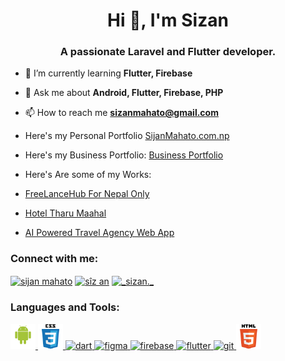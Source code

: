 <h1 align="center">Hi 👋, I'm Sizan</h1>
<h3 align="center">A passionate Laravel and Flutter developer.</h3>

- 🌱 I’m currently learning **Flutter, Firebase**

- 💬 Ask me about **Android, Flutter, Firebase, PHP**

- 📫 How to reach me **sizanmahato@gmail.com**
  
- Here's my Personal Portfolio <a href="https://sijanmahato.com.np">SijanMahato.com.np</a>

- Here's my Business Portfolio: <a href="https://xpertcoresolutions.netlify.app/">Business Portfolio</a>

- Here's Are some of my Works:
- <a href="https://freelancehubnepal.netlify.app/">FreeLanceHub For Nepal Only</a>
- <a href="https://hoteltharumahal.netlify.app/">Hotel Tharu Maahal</a>
- <a href="https://nomadquest.netlify.app/">AI Powered Travel Agency Web App</a>

<h3 align="left">Connect with me:</h3>
<p align="left">
<a href="https://linkedin.com/in/sijan mahato" target="blank"><img align="center" src="https://raw.githubusercontent.com/rahuldkjain/github-profile-readme-generator/master/src/images/icons/Social/linked-in-alt.svg" alt="sijan mahato" height="30" width="40" /></a>
<a href="https://fb.com/sîz an" target="blank"><img align="center" src="https://raw.githubusercontent.com/rahuldkjain/github-profile-readme-generator/master/src/images/icons/Social/facebook.svg" alt="sîz an" height="30" width="40" /></a>
<a href="https://instagram.com/_sizan._" target="blank"><img align="center" src="https://raw.githubusercontent.com/rahuldkjain/github-profile-readme-generator/master/src/images/icons/Social/instagram.svg" alt="_sizan._" height="30" width="40" /></a>
</p>

<h3 align="left">Languages and Tools:</h3>
<p align="left"> <a href="https://developer.android.com" target="_blank" rel="noreferrer"> <img src="https://raw.githubusercontent.com/devicons/devicon/master/icons/android/android-original-wordmark.svg" alt="android" width="40" height="40"/> </a> <a href="https://www.w3schools.com/css/" target="_blank" rel="noreferrer"> <img src="https://raw.githubusercontent.com/devicons/devicon/master/icons/css3/css3-original-wordmark.svg" alt="css3" width="40" height="40"/> </a> <a href="https://dart.dev" target="_blank" rel="noreferrer"> <img src="https://www.vectorlogo.zone/logos/dartlang/dartlang-icon.svg" alt="dart" width="40" height="40"/> </a> <a href="https://www.figma.com/" target="_blank" rel="noreferrer"> <img src="https://www.vectorlogo.zone/logos/figma/figma-icon.svg" alt="figma" width="40" height="40"/> </a> <a href="https://firebase.google.com/" target="_blank" rel="noreferrer"> <img src="https://www.vectorlogo.zone/logos/firebase/firebase-icon.svg" alt="firebase" width="40" height="40"/> </a> <a href="https://flutter.dev" target="_blank" rel="noreferrer"> <img src="https://www.vectorlogo.zone/logos/flutterio/flutterio-icon.svg" alt="flutter" width="40" height="40"/> </a> <a href="https://git-scm.com/" target="_blank" rel="noreferrer"> <img src="https://www.vectorlogo.zone/logos/git-scm/git-scm-icon.svg" alt="git" width="40" height="40"/> </a> <a href="https://www.w3.org/html/" target="_blank" rel="noreferrer"> <img src="https://raw.githubusercontent.com/devicons/devicon/master/icons/html5/html5-original-wordmark.svg" alt="html5" width="40" height="40"/> </a> 
